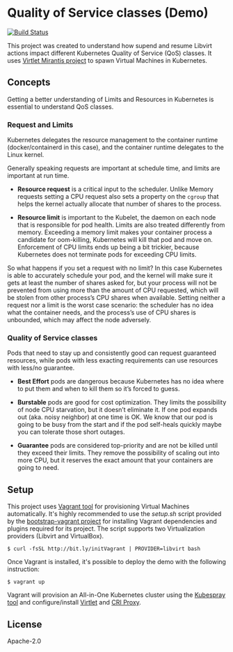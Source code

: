 # Quality of Service classes (Demo)
[![Build Status](https://travis-ci.org/electrocucaracha/k8s-SuspendResume-demo.png)](https://travis-ci.org/electrocucaracha/k8s-SuspendResume-demo)

This project was created to understand how supend and resume Libvirt
actions impact different Kubernetes Quality of Service (QoS) classes.
It uses [Virtlet Mirantis project][1] to spawn Virtual Machines in
Kubernetes.

## Concepts

Getting a better understanding of Limits and Resources in Kubernetes
is essential to understand QoS classes.

### Request and Limits

Kubernetes delegates the resource management to the container runtime
(docker/containerd in this case), and the container runtime delegates
to the Linux kernel.

Generally speaking requests are important at schedule time, and limits
are important at run time.

* **Resource request** is a critical input to the scheduler. Unlike
  Memory requests setting a CPU request also sets a property on the
  `cgroup` that helps the kernel actually allocate that number of
  shares to the process.

* **Resource limit** is important to the Kubelet, the daemon on each
  node that is responsible for pod health. Limits are also treated
  differently from memory. Exceeding a memory limit makes your
  container process a candidate for oom-killing, Kubernetes will kill
  that pod and move on. Enforcement of CPU limits ends up being a bit
  trickier, because Kubernetes does not terminate pods for exceeding
  CPU limits.

So what happens if you set a request with no limit? In this case
Kubernetes is able to accurately schedule your pod, and the kernel
will make sure it gets at least the number of shares asked for, but
your process will not be prevented from using more than the amount of
CPU requested, which will be stolen from other process’s CPU shares
when available. Setting neither a request nor a limit is the worst
case scenario: the scheduler has no idea what the container needs,
and the process’s use of CPU shares is unbounded, which may affect the
node adversely.
 
### Quality of Service classes

Pods that need to stay up and consistently good can request guaranteed
resources, while pods with less exacting requirements can use
resources with less/no guarantee.
 
* **Best Effort** pods are dangerous because Kubernetes has no idea
  where to put them and when to kill them so it’s forced to guess.

* **Burstable** pods are good for cost optimization. They limits the
  possibility of node CPU starvation, but it doesn’t eliminate it.
  If one pod expands out (aka. noisy neighbor) at one time is OK. We
  know that our pod is going to be busy from the start and if the pod
  self-heals quickly maybe you can tolerate those short outages.

* **Guarantee** pods are considered top-priority and are not be killed
  until they exceed their limits. They remove the possibility of
  scaling out into more CPU, but it reserves the exact amount that
  your containers are going to need.
 
## Setup

This project uses [Vagrant tool][2] for provisioning Virtual Machines
automatically. It's highly recommended to use the  *setup.sh* script
provided by the [bootstrap-vagrant project][3] for installing Vagrant
dependencies and plugins required for its project. The script
supports two Virtualization providers (Libvirt and VirtualBox).

    $ curl -fsSL http://bit.ly/initVagrant | PROVIDER=libvirt bash

Once Vagrant is installed, it's possible to deploy the demo with the
following instruction:

    $ vagrant up

Vagrant will provision an All-in-One Kubernetes cluster using the
[Kubespray tool][4] and configure/install [Virtlet][1] and
[CRI Proxy][2].

## License

Apache-2.0

[1]: https://github.com/Mirantis/virtlet
[2]: https://www.vagrantup.com/
[3]: https://github.com/electrocucaracha/bootstrap-vagrant
[4]: https://kubespray.io
[5]: https://github.com/Mirantis/criproxy
